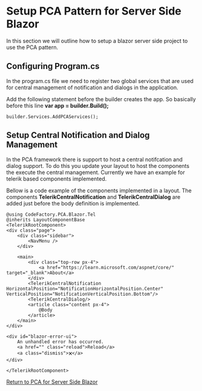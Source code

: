﻿# Setup PCA Pattern for Server Side Blazor
In this section we will outline how to setup a blazor server side project to use the PCA pattern.

## Configuring Program.cs
In the program.cs file we need to register two global services that are used for central management of notification and dialogs in the application.

Add the following statement before the builder creates the app. So basically before this line **var app = builder.Build();**
```
builder.Services.AddPCAServices();
```


## Setup Central Notification and Dialog Management 
In the PCA framework there is support to host a central notifcation and dialog support. To do this you update your layout to host the components the execute the central management. Currently we have an example for telerik based components implemented. 

Bellow is a code example of the components implemented in a layout. The components **TelerikCentralNotification** and **TelerikCentralDialog** are added just before the body definition is implemented. 

```
@using CodeFactory.PCA.Blazor.Tel
@inherits LayoutComponentBase
<TelerikRootComponent>
<div class="page">
    <div class="sidebar">
        <NavMenu />
    </div>

    <main>
        <div class="top-row px-4">
            <a href="https://learn.microsoft.com/aspnet/core/" target="_blank">About</a>
        </div>
        <TelerikCentralNotification HorizontalPosition="NotificationHorizontalPosition.Center" VerticalPosition="NotificationVerticalPosition.Bottom"/>
        <TelerikCentralDialog/>
        <article class="content px-4">
            @Body
        </article>
    </main>
</div>

<div id="blazor-error-ui">
    An unhandled error has occurred.
    <a href="" class="reload">Reload</a>
    <a class="dismiss">🗙</a>
</div>

</TelerikRootComponent>
```

[Return to PCA for Server Side Blazor](/Docs/Blazor/Readme.md)

